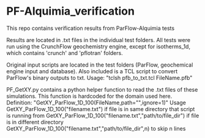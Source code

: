 # PF-Alquimia_verification
This repo contains verification results from ParFlow-Alquimia tests

Results are located in .txt files in the individual test folders. All tests were run using the CrunchFlow geochemistry engine, except for isotherms\_1d, which contains 'crunch' and 'pflotran' folders. 

Original input scripts are located in the test folders (ParFlow, geochemical engine input and database). Also included is a TCL script to convert ParFlow's binary outputs to txt. Usage: "tclsh pfb\_to\_txt.tcl FileName.pfb" 

PF\_GetXY.py contains a python helper function to read the .txt files of these simulations. This function is hardcoded for the domain used here. Definition: "GetXY\_ParFlow\_1D\_100(FileName,path="",ignore=1)"
Usage GetXY\_ParFlow\_1D\_100("filename.txt") if file is in same directory that script is running from
	  GetXY\_ParFlow\_1D\_100("filename.txt","path/to/file_dir") if file is in different directory
	  GetXY\_ParFlow\_1D\_100("filename.txt","path/to/file_dir",n) to skip n lines



